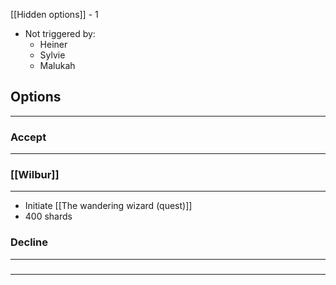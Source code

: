 [[Hidden options]] - 1
- Not triggered by:
	- Heiner
	- Sylvie
	- Malukah


## Options
---

### Accept
---

### [[Wilbur]]
---
- Initiate [[The wandering wizard (quest)]]
- 400 shards

### Decline
---

### 
---

